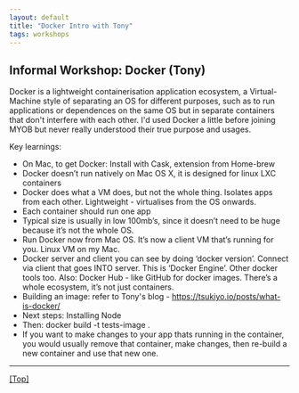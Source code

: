 ```yaml
---
layout: default
title: "Docker Intro with Tony"
tags: workshops
---
```


## Informal Workshop: Docker (Tony)

Docker is a lightweight containerisation application ecosystem, a Virtual-Machine style of separating an OS for different purposes, such as to run applications or dependences on the same OS but in separate containers that don't interfere with each other. I'd used Docker a little before joining MYOB but never really understood their true purpose and usages.

Key learnings:
- On Mac, to get Docker: Install with Cask, extension from Home-brew
- Docker doesn’t run natively on Mac OS X, it is designed for linux LXC containers
- Docker does what a VM does, but not the whole thing. Isolates apps from each other. Lightweight - virtualises from the OS onwards.
- Each container should run one app
- Typical size is usually in low 100mb’s, since it doesn’t need to be huge because it’s not the whole OS.
- Run Docker now from Mac OS. It’s now a client VM that’s running for you. Linux VM on my Mac.
- Docker server and client you can see by doing ‘docker version’. Connect via client that goes INTO server. This is ‘Docker Engine’. Other docker tools too. Also: Docker Hub - like GitHub for docker images. There’s a whole ecosystem, it’s not just containers.
- Building an image: refer to Tony's blog - https://tsukiyo.io/posts/what-is-docker/
- Next steps: Installing Node
- Then: docker build -t tests-image .
- If you want to make changes to your app thats running in the container, you would usually remove that container, make changes, then re-build a new container and use that new one.

***

[[Top]](#top)
